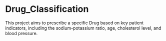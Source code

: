 # Drug_Classification
This project aims to prescribe a specific Drug based on key patient indicators, including the sodium-potassium ratio, age, cholesterol level, and blood pressure.
